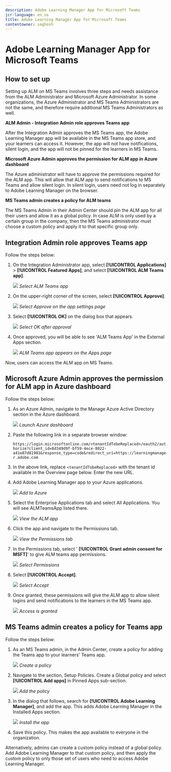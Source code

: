 ```yaml
---
description: Adobe Learning Manager App for Microsoft Teams
jcr-language: en_us
title: Adobe Learning Manager App for Microsoft Teams
contentowner: saghosh
---
```


# Adobe Learning Manager App for Microsoft Teams

## How to set up

Setting up ALM on MS Teams involves three steps and needs assistance from the ALM Administrator and Microsoft Azure Administrator. In some organizations, the Azure Administrator and MS Teams Administrators are not the same, and therefore require additional MS Teams Administrators as well.

**ALM Admin - Integration Admin role approves Teams app**

After the Integration Admin approves the MS Teams app, the Adobe Learning Manager app will be available in the MS Teams app store, and your learners can access it. However, the app will not have notifications, silent login, and the app will not be pinned for the learners in MS Teams.

**Microsoft Azure Admin approves the permission for ALM app in Azure dashboard**

The Azure administrator will have to approve the permissions required for the ALM app. This will allow that ALM app to send notifications to MS Teams and allow silent login. In silent login, users need not log in separately to Adobe Learning Manager on the browser.

**MS Teams admin creates a policy for ALM teams**

The MS Teams Admin in their Admin Center should pin the ALM app for all their users and allow it as a global policy. In case ALM is only used by a certain group in the company, then the MS Teams administrator must choose a custom policy and apply it to that specific group only.

## Integration Admin role approves Teams app

Follow the steps below: 

1. On the Integration Administrator app, select **[!UICONTROL Applications]** > **[!UICONTROL Featured Apps]**, and select **[!UICONTROL ALM Teams app]**.

   ![](assets/featuredapps.jpg)
   *Select ALM Teams app*

1. On the upper-right corner of the screen, select **[!UICONTROL Approve]**. 

   ![](assets/integration_admin_approval_form.jpg)
   *Select Approve on the app settings page*

1. Select **[!UICONTROL OK]** on the dialog box that appears. 

   ![](assets/integration_admin_approved_dialog_box.jpg)
   *Select OK after approval*

1. Once approved, you will be able to see 'ALM Teams App' in the External Apps section. 

   ![](assets/integration_admin_external_apps.jpg)
   *ALM Teams app appears on the Apps page*

Now, users can access the ALM app on MS Teams. 

## Microsoft Azure Admin approves the permission for ALM app in Azure dashboard

Follow the steps below: 

1. As an Azure Admin, navigate to the Manage Azure Active Directory section in the Azure dashboard. 

   ![](assets/microsoft_azure.jpg)
   *Launch Azure dashboard*

1. Paste the following link in a separate browser window:  

   `https://login.microsoftonline.com/<tenantIdTobeReplaced>/oauth2/authorize?client_id=8d349d9f-bf59-4ece-8022-a41e87d81903&response_type=code&redirect_uri=https://learningmanager.adobe.com` 

1. In the above link, replace `<tenantIdTobeReplaced>` with the tenant id available in the Overview page below. Enter the new URL.   

1. Add Adobe Learning Manager app to your Azure applications. 

   ![](assets/microsoft_azure_dashboard.jpg)
   *Add to Azure*

1. Select the Enterprise Applications tab and select All Applications. You will see ALMTeamsApp listed there. 

   ![](assets/microsoft_azure_enterprise_applications.jpg)
   *View the ALM app*

1. Click the app and navigate to the Permissions tab. 

   ![](assets/microsoft_azure_ALMTeamsNonProdApp.jpg)
   *View the Permissions tab*

1. In the Permissions tab, select ' **[!UICONTROL Grant admin consent for MSFT]**' to give ALM teams app permissions. 

   ![](assets/microsoft_azure_ALMTeamsNonProdApp_permissions.jpg)
   *Select Permissions*

1. Select **[!UICONTROL Accept]**.

   ![](assets/microsoft_azure_ALMTeamsNonProdApp_permission_request.jpg)
   *Select Accept*

1. Once granted, these permissions will give the ALM app to allow silent logins and send notifications to the learners in the MS Teams app. 

   ![](assets/microsoft_azure_ALMTeamsNonProdApp_permission_request_granted.jpg)
   *Access is granted*

## MS Teams admin creates a policy for Teams app

Follow the steps below: 

1. As an MS Teams admin, in the Admin Center, create a policy for adding the Teams app to your learners' Teams app. 

   ![](assets/microsoft_teams_admin_center.png)
   *Create a policy*

1. Navigate to the section, Setup Policies. Create a Global policy and select **[!UICONTROL Add apps]** in Pinned Apps sub-section. 

   ![](assets/microsoft_teams_admin_center_add_installed_apps.png)
   *Add the policy*

1. In the dialog that follows, search for **[!UICONTROL Adobe Learning Manager]**, and add the app. This adds Adobe Learning Manager in the Installed Apps section. 

   ![](assets/microsoft_teams_admin_center_installed_apps.png)
   *Install the app*

1. Save this policy. This makes the app available to everyone in the organization. 

Alternatively, admins can create a custom policy instead of a global policy. Add Adobe Learning Manager to that custom policy, and then apply the custom policy to only those set of users who need to access Adobe Learning Manager.   
